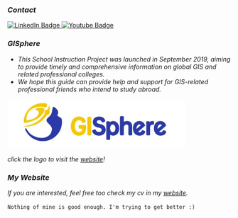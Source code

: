 ### *Contact*
<a href="https://www.linkedin.com/in/pengyu-chen-a07973181/">
  <img src="https://img.shields.io/badge/LinkedIn-blue?style=for-the-badge&logo=linkedin&logoColor=yellow" alt="LinkedIn Badge"/>
</a>
<a href="andyphilharmonic@gmail.com">
  <img src="https://img.shields.io/badge/Gmail-yellow?style=for-the-badge&logo=gmail&logoColor=blue" alt="Youtube Badge"/>
</a>

### *GISphere*

- *This School Instruction Project was launched in September 2019, aiming to provide timely and comprehensive information on global GIS and related professional colleges.*
- *We hope this guide can provide help and support for GIS-related professional friends who intend to study abroad.*

<a href="https://gisphere.info/">
  <img src=gisinfo.png alt="drawing" width="400">
</a>

  *click the logo to visit the [website](https://gisphere.info/)!*

### *My Website*
  *If you are interested, feel free too check my cv in my [website](https://pengyu-gis.github.io/about.html).*   
  
`Nothing of mine is good enough. I'm trying to get better :)`
